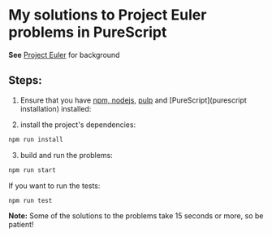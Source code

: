 # My solutions to Project Euler problems in PureScript

**See** [Project Euler](https://projecteuler.net/about) for background

## Steps:
1. Ensure that you have [npm, nodejs](https://docs.npmjs.com/getting-started/installing-node),
[pulp](https://github.com/bodil/pulp#installation) and [PureScript](purescript installation) installed:

2. install the project's dependencies:
```sh
npm run install
```
3.  build and run the problems:
```sh
npm run start
```

If you want to run the tests:
```sh
npm run test
```
**Note:** Some of the solutions to the problems take 15 seconds or more, so be patient!

